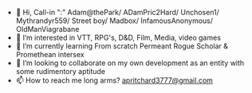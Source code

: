 - 👋 Hi, Call-in ":" Adam@thePark/ ADamPric2Hard/ Unchosen1/ Mythrandyr559/ Street boy/ Madbox/ InfamousAnonymous/ OldManViagrabane
- 👀 I’m interested in VTT, RPG's, D&D, Film, Media, video games
- 🌱 I’m currently learning From scratch Permeant Rogue Scholar & Promethean intersex
- 💞️ I’m looking to collaborate on my own development as an entity with some rudimentory aptitude
- 📫 How to reach me long arms? apritchard3777@gmail.com

<!---
Mythrandyr559/Mythrandyr559 is a ✨ special ✨ repository because its `README.md` (this file) appears on your GitHub profile.
You can click the Preview link to take a look at your changes.
--->
